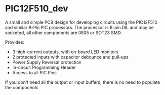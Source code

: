# PIC12F510_dev

A small and simple PCB design for developing circuits using the PIC12F510 and similar 8-Pin PIC processors.
The processor is 8-pin DIL and may be socketed, all other components are 0805 or SOT23 SMD.

Provides:
* 3 high-current outputs, with on-board LED monitors
* 2 protected inputs with capacitor debounce and pull-ups
* Power Supply Reversal protection
* In-circuit Programming Header
* Access to all PIC Pins

If you don't need all the output or input buffers, there is no need to populate the components
   
   